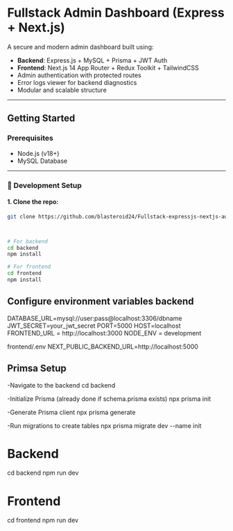 # Fullstack Admin Dashboard (Express + Next.js)

A secure and modern admin dashboard built using:

-  **Backend**: Express.js + MySQL + Prisma + JWT Auth
- **Frontend**: Next.js 14 App Router + Redux Toolkit + TailwindCSS
- Admin authentication with protected routes
- Error logs viewer for backend diagnostics
- Modular and scalable structure

---

##  Getting Started

### Prerequisites

- Node.js (v18+)
- MySQL Database

---

### 🧪 Development Setup

#### 1. Clone the repo:

```bash
git clone https://github.com/blasteroid24/Fullstack-expressjs-nextjs-auth-template.git



# For backend
cd backend
npm install

# For frontend
cd frontend
npm install
```

## Configure environment variables backend
DATABASE_URL=mysql://user:pass@localhost:3306/dbname
JWT_SECRET=your_jwt_secret
PORT=5000
HOST=localhost
FRONTEND_URL = http://localhost:3000
NODE_ENV = development

frontend/.env
NEXT_PUBLIC_BACKEND_URL=http://localhost:5000


## Primsa Setup
-Navigate to the backend
cd backend

-Initialize Prisma (already done if schema.prisma exists)
npx prisma init

-Generate Prisma client
npx prisma generate

-Run migrations to create tables
npx prisma migrate dev --name init



# Backend
cd backend
npm run dev

# Frontend
cd frontend
npm run dev